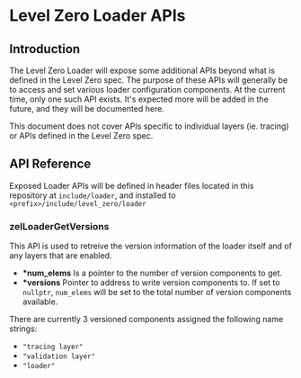 # Level Zero Loader APIs

## Introduction
The Level Zero Loader will expose some additional APIs beyond what is defined in the Level Zero spec. The purpose of these APIs will generally be to access and set various loader configuration components.   At the current time, only one such API exists. It's expected more will be added in the future, and they will be documented here.  

This document does not cover APIs specific to individual layers (ie. tracing) or APIs defined in the Level Zero spec.

## API Reference

Exposed Loader APIs will be defined in header files located in this repository at `include/loader`, and installed to `<prefix>/include/level_zero/loader`

###  zelLoaderGetVersions

This API is used to retreive the version information of the loader itself and of any layers that are enabled.

- __*num_elems__  Is a pointer to the number of version components to get. 
- __*versions__   Pointer to address to write version components to. If set to `nullptr`, `num_elems` will be set to the total number of version components available. 

There are currently 3 versioned components assigned the following name strings:
- `"tracing layer"`
- `"validation layer"`
- `"loader"`
